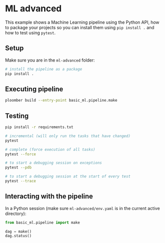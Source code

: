 # ML advanced

This example shows a Machine Learning pipeline using the Python API, how to package
your projects so you can install them using `pip install .` and how to test
using `pytest`.

## Setup

Make sure you are in the `ml-advanced` folder:

```bash tags=["bash"]
# install the pipeline as a package
pip install .
```

## Executing pipeline

```bash tags=["bash"]
ploomber build --entry-point basic_ml.pipeline.make
```

## Testing

~~~bash
pip install -r requirements.txt

# incremental (will only run the tasks that have changed)
pytest

# complete (force execution of all tasks)
pytest --force

# to start a debugging session on exceptions
pytest --pdb

# to start a debugging session at the start of every test
pytest --trace
~~~

## Interacting with the pipeline

In a Python session (make sure `ml-advanced/env.yaml` is in the current active
directory):


```python
from basic_ml.pipeline import make

dag = make()
dag.status()
```
